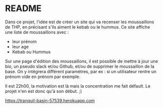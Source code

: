 # README

Dans ce projet, l'idée est de créer un site qui va recenser les moussaillons de THP, en précisant s'ils aiment le kebab ou le hummus. Ce site affiche une liste de moussaillons avec :
- leur prénom
- leur age
- Kebab ou Hummus

Sur une page d'édition des moussaillons, il est possible de mettre à jour une bio, un pseudo slack et/ou Github, et/ou de supprimer le moussaillon de la base. On y intégrera différent paramètres, par ex : si un utilisateur rentre un prénom vide en prénom par exemple.

Il est 22h00, la motivation est là mais la concentration me fait défault. Le projet n'en est donc qu'à son début. ;) 

https://tranquil-basin-57539.herokuapp.com

